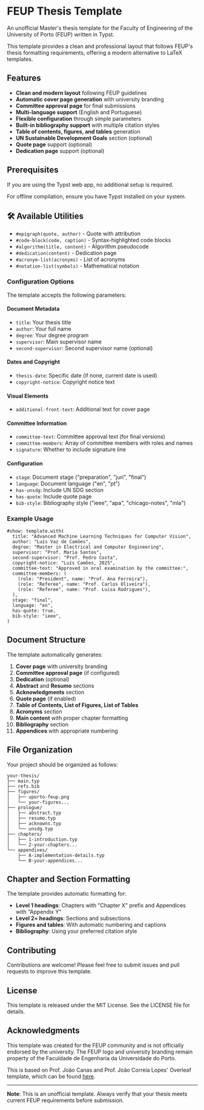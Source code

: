 # FEUP Thesis Template

An unofficial Master's thesis template for the Faculty of Engineering of the University of Porto (FEUP) written in Typst.

This template provides a clean and professional layout that follows FEUP's thesis formatting requirements, offering a modern alternative to LaTeX templates.

## Features

- **Clean and modern layout** following FEUP guidelines
- **Automatic cover page generation** with university branding
- **Committee approval page** for final submissions
- **Multi-language support** (English and Portuguese)
- **Flexible configuration** through simple parameters
- **Built-in bibliography support** with multiple citation styles
- **Table of contents, figures, and tables** generation
- **UN Sustainable Development Goals** section (optional)
- **Quote page** support (optional)
- **Dedication page** support (optional)

## Prerequisites

If you are using the Typst web app, no additional setup is required.

For offline compilation, ensure you have Typst installed on your system.

## 🛠 Available Utilities

- `#epigraph(quote, author)` - Quote with attribution
- `#code-block(code, caption)` - Syntax-highlighted code blocks
- `#algorithm(title, content)` - Algorithm pseudocode
- `#dedication(content)` - Dedication page
- `#acronym-list(acronyms)` - List of acronyms
- `#notation-list(symbols)` - Mathematical notation

### Configuration Options

The template accepts the following parameters:

#### Document Metadata
- `title`: Your thesis title
- `author`: Your full name
- `degree`: Your degree program
- `supervisor`: Main supervisor name
- `second-supervisor`: Second supervisor name (optional)

#### Dates and Copyright
- `thesis-date`: Specific date (if none, current date is used)
- `copyright-notice`: Copyright notice text

#### Visual Elements
- `additional-front-text`: Additional text for cover page

#### Committee Information
- `committee-text`: Committee approval text (for final versions)
- `committee-members`: Array of committee members with roles and names
- `signature`: Whether to include signature line

#### Configuration
- `stage`: Document stage ("preparation", "juri", "final")
- `language`: Document language ("en", "pt")
- `has-unsdg`: Include UN SDG section
- `has-quote`: Include quote page
- `bib-style`: Bibliography style ("ieee", "apa", "chicago-notes", "mla")

### Example Usage

```typst
#show: template.with(
  title: "Advanced Machine Learning Techniques for Computer Vision",
  author: "Luís Vaz de Camões",
  degree: "Master in Electrical and Computer Engineering",
  supervisor: "Prof. Maria Santos",
  second-supervisor: "Prof. Pedro Costa",
  copyright-notice: "Luís Camões, 2025",
  committee-text: "Approved in oral examination by the committee:",
  committee-members: (
    (role: "President", name: "Prof. Ana Ferreira"),
    (role: "Referee", name: "Prof. Carlos Oliveira"),
    (role: "Referee", name: "Prof. Luisa Rodrigues"),
  ),
  stage: "final",
  language: "en",
  has-quote: true,
  bib-style: "ieee",
)
```

## Document Structure

The template automatically generates:

1. **Cover page** with university branding
2. **Committee approval page** (if configured)
3. **Dedication** (optional)
4. **Abstract** and **Resumo** sections
5. **Acknowledgments** section
6. **Quote page** (if enabled)
7. **Table of Contents, List of Figures, List of Tables**
8. **Acronyms** section
9. **Main content** with proper chapter formatting
10. **Bibliography** section
11. **Appendices** with appropriate numbering

## File Organization

Your project should be organized as follows:

```
your-thesis/
├── main.typ
├── refs.bib
├── figures/
│   ├── uporto-feup.png
│   └── your-figures...
├── prologue/
│   ├── abstract.typ
│   ├── resumo.typ
│   ├── acknowns.typ
│   └── unsdg.typ
├── chapters/
│   ├── 1-introduction.typ
│   └── 2-your-chapters...
└── appendixes/
    ├── A-implementation-details.typ
    └── B-your-appendices...   
```

## Chapter and Section Formatting

The template provides automatic formatting for:

- **Level 1 headings**: Chapters with "Chapter X" prefix and Appendices with "Appendix Y"
- **Level 2+ headings**: Sections and subsections
- **Figures and tables**: With automatic numbering and captions
- **Bibliography**: Using your preferred citation style

## Contributing

Contributions are welcome! Please feel free to submit issues and pull requests to improve this template.

## License

This template is released under the MIT License. See the LICENSE file for details.

## Acknowledgments

This template was created for the FEUP community and is not officially endorsed by the university. The FEUP logo and university branding remain property of the Faculdade de Engenharia da Universidade do Porto.

This is based on Prof. João Canas and Prof. João Correia Lopes' Overleaf template, which can be found [here](https://www.overleaf.com/latex/templates/feup-dissertation-format/qrsrxjjwzrzf).

---

**Note**: This is an unofficial template. Always verify that your thesis meets current FEUP requirements before submission.
